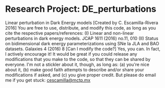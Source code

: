 # Research Project: DE_perturbations
Linear perturbation in Dark Energy models
[Created by C. Escamilla-Rivera 2016]
You are free to use, distribute, and modify this code, as long as you cite the respective papers/references:
(I) Linear and non-linear perturbations in dark energy models. JCAP 1611 (2016) no.11, 010
(II) Status on bidimensional dark energy parameterizations using SNe Ia JLA and BAO datasets. Galaxies 4 (2016) 8
[Can I modify the code?] 
Yes, you can. In fact, I actively encourage it! It would be great if you could release any modifications that you make to the code, so that they can be shared by everyone. I'm not a stickler about it, though, as long as: (a) you're nice about it, (b) make good faith attempts to describe and/or share your modifications if asked, and (c) you give proper credit. 
But please do email me if you get stuck: cescamilla@mctp.mx
